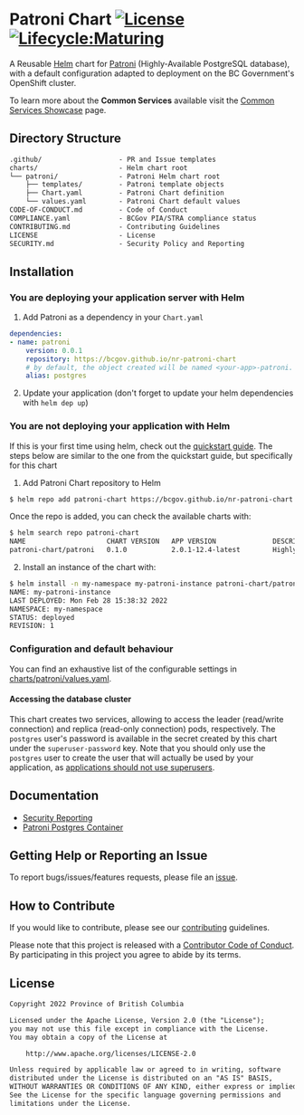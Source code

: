 # Patroni Chart [![License](https://img.shields.io/badge/License-Apache%202.0-blue.svg)](LICENSE) [![Lifecycle:Maturing](https://img.shields.io/badge/Lifecycle-Maturing-007EC6)](https://github.com/bcgov/repomountie/blob/master/doc/lifecycle-badges.md)

A Reusable [Helm](https://helm.sh/) chart for [Patroni](https://patroni.readthedocs.io/) (Highly-Available PostgreSQL database), with a default configuration adapted to deployment on the BC Government's OpenShift cluster.

To learn more about the **Common Services** available visit the [Common Services Showcase](https://bcgov.github.io/common-service-showcase/) page.

## Directory Structure

```txt
.github/                   - PR and Issue templates
charts/                    - Helm chart root
└── patroni/               - Patroni Helm chart root
    ├── templates/         - Patroni template objects
    ├── Chart.yaml         - Patroni Chart definition
    └── values.yaml        - Patroni Chart default values
CODE-OF-CONDUCT.md         - Code of Conduct
COMPLIANCE.yaml            - BCGov PIA/STRA compliance status
CONTRIBUTING.md            - Contributing Guidelines
LICENSE                    - License
SECURITY.md                - Security Policy and Reporting
```

## Installation

### You are deploying your application server with Helm

1. Add Patroni as a dependency in your `Chart.yaml`

```yaml
dependencies:
- name: patroni
    version: 0.0.1
    repository: https://bcgov.github.io/nr-patroni-chart
    # by default, the object created will be named <your-app>-patroni. You can use an alias to override the -patroni suffix
    alias: postgres
```

2. Update your application (don't forget to update your helm dependencies with `helm dep up`)

### You are not deploying your application with Helm

If this is your first time using helm, check out the [quickstart guide](https://helm.sh/docs/intro/quickstart/). The steps below are similar to the one from the quickstart guide, but specifically for this chart

1. Add Patroni Chart repository to Helm

```sh
$ helm repo add patroni-chart https://bcgov.github.io/nr-patroni-chart
```

Once the repo is added, you can check the available charts with:

```sh
$ helm search repo patroni-chart
NAME                    CHART VERSION   APP VERSION              DESCRIPTION
patroni-chart/patroni   0.1.0           2.0.1-12.4-latest        Highly available elephant herd: HA PostgreSQL c...
```

2. Install an instance of the chart with:

```sh
$ helm install -n my-namespace my-patroni-instance patroni-chart/patroni
NAME: my-patroni-instance
LAST DEPLOYED: Mon Feb 28 15:38:32 2022
NAMESPACE: my-namespace
STATUS: deployed
REVISION: 1
```

### Configuration and default behaviour

You can find an exhaustive list of the configurable settings in [charts/patroni/values.yaml](charts/patroni/values.yaml).

#### Accessing the database cluster

This chart creates two services, allowing to access the leader (read/write connection) and replica (read-only connection) pods, respectively. The `postgres` user's password is available in the secret created by this chart under the `superuser-password` key. Note that you should only use the `postgres` user to create the user that will actually be used by your application, as [applications should not use superusers](https://patroni.readthedocs.io/en/latest/README.html#applications-should-not-use-superusers).

## Documentation

* [Security Reporting](SECURITY.md)
* [Patroni Postgres Container](https://github.com/bcgov/patroni-postgres-container)

## Getting Help or Reporting an Issue

To report bugs/issues/features requests, please file an [issue](https://github.com/BCDevOps/certbot/issues).

## How to Contribute

If you would like to contribute, please see our [contributing](CONTRIBUTING.md) guidelines.

Please note that this project is released with a [Contributor Code of Conduct](CODE-OF-CONDUCT.md). By participating in this project you agree to abide by its terms.

## License

```txt
Copyright 2022 Province of British Columbia

Licensed under the Apache License, Version 2.0 (the "License");
you may not use this file except in compliance with the License.
You may obtain a copy of the License at

    http://www.apache.org/licenses/LICENSE-2.0

Unless required by applicable law or agreed to in writing, software
distributed under the License is distributed on an "AS IS" BASIS,
WITHOUT WARRANTIES OR CONDITIONS OF ANY KIND, either express or implied.
See the License for the specific language governing permissions and
limitations under the License.
```

